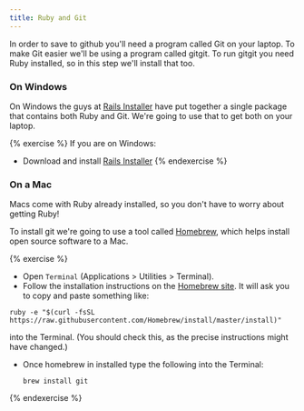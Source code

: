 ```yaml
---
title: Ruby and Git
---
```


In order to save to github you'll need a program called Git on your
laptop. To make Git easier we'll be using a program called gitgit.
To run gitgit you need Ruby installed, so in this step we'll install
that too.

### On Windows

On Windows the guys at [Rails Installer](http://railsinstaller.org/en) have put together a single package that contains both Ruby and Git. We're going to use that to get both on your laptop.

{% exercise %}
If you are on Windows:
* Download and install [Rails Installer](http://railsinstaller.org/en)
{% endexercise %}

### On a Mac

Macs come with Ruby already installed, so you don't have to worry about
getting Ruby!

To install git we're going to use a tool called [Homebrew](http://brew.sh/), which helps install open source software to a Mac.

{% exercise %}
* Open `Terminal` (Applications > Utilities > Terminal).
* Follow the installation instructions on the [Homebrew site](http://brew.sh/). It will ask you to copy and paste something like:

<pre><code>ruby -e "$(curl -fsSL https://raw.githubusercontent.com/Homebrew/install/master/install)"</code></pre>

into the Terminal. (You should check this, as the precise instructions might have changed.)

* Once homebrew in installed type the following into the Terminal:

      brew install git
{% endexercise %}
